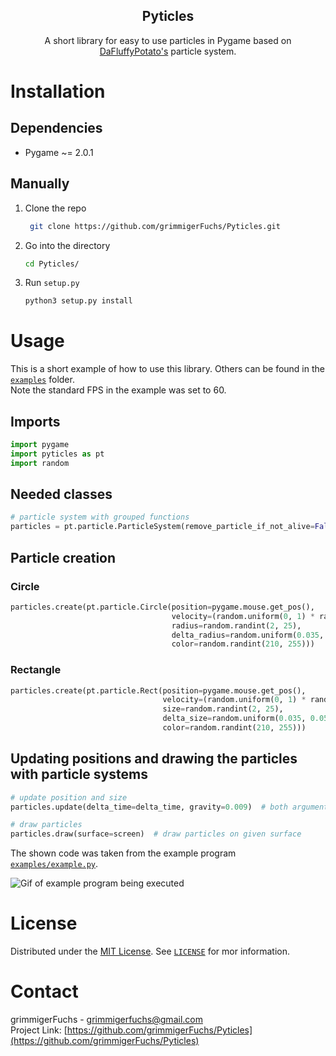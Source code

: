 <p align="center">
   <h2 align="center">Pyticles</h2>
   <p align="center">
      A short library for easy to use particles in Pygame based on <a href="http://dafluffypotato.com/" target="blank">DaFluffyPotato's</a> particle system.
   </p>
</p>

# Installation

## Dependencies

- Pygame ~= 2.0.1

## Manually

1. Clone the repo
   ```bash
    git clone https://github.com/grimmigerFuchs/Pyticles.git
   ```
2. Go into the directory
   ```bash
   cd Pyticles/
   ```
3. Run `setup.py`
   ```bash
   python3 setup.py install
   ```

# Usage

This is a short example of how to use this library. Others can be found in the [`examples`](examples) folder.\
Note the standard FPS in the example was set to 60.

## Imports

```python
import pygame
import pyticles as pt
import random
```

## Needed classes

```python
# particle system with grouped functions
particles = pt.particle.ParticleSystem(remove_particle_if_not_alive=False)  # removes particles not independently if False
```

## Particle creation

### Circle

```python
particles.create(pt.particle.Circle(position=pygame.mouse.get_pos(),                                # get mouse pos
                                    velocity=(random.uniform(0, 1) * random.choice((-1, 1)), -3),   # x and y velocity
                                    radius=random.randint(2, 25),                                   # size of particles
                                    delta_radius=random.uniform(0.035, 0.050),                      # decreases size every frame
                                    color=random.randint(210, 255)))                                # rgb or greyscale color
```

### Rectangle

```python
particles.create(pt.particle.Rect(position=pygame.mouse.get_pos(),
                                  velocity=(random.uniform(0, 1) * random.choice((-1, 1)), -3),
                                  size=random.randint(2, 25),                                       # int or tuple
                                  delta_size=random.uniform(0.035, 0.050),                          # int or tuple
                                  color=random.randint(210, 255)))
```

## Updating positions and drawing the particles with particle systems

```python
# update position and size
particles.update(delta_time=delta_time, gravity=0.009)  # both arguments are optional; gravity pulls particles down

# draw particles
particles.draw(surface=screen)  # draw particles on given surface
```

The shown code was taken from the example program [`examples/example.py`](examples/example.py).

![Gif of example program being executed](https://media.giphy.com/media/961YhKg8e59t0Y9eUu/giphy.gif)

# License

Distributed under the [MIT License](https://choosealicense.com/licenses/mit/). See [`LICENSE`](LICENSE) for mor
information.

# Contact

grimmigerFuchs - [grimmigerfuchs@gmail.com](mailto:grimmigerFuchs)\
Project Link: [https://github.com/grimmigerFuchs/Pyticles](https://github.com/grimmigerFuchs/Pyticles)